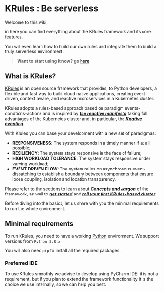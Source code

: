 # KRules : Be serverless

Welcome to this wiki,

in here you can find everything about the KRules framework and its core features.

You will even learn how to build our own rules and integrate them to build a truly serverless environment. 

> **Want to start using it now? go [here](./getting-started.md)**

## What is KRules?

[KRules](https://intro.krules.com) is an open source framework that provides, to Python developers, a flexible and fast way to build cloud native applications, creating event driven, context aware, and reactive microservices in a Kubernetes cluster.

KRules adopts a rules-based approach based on paradigm events-condtions-actions and is inspired by [***the reactive manifesto***](https://www.reactivemanifesto.org) taking full advantages of the Kubernetes cluster and, in particular, the [***Knative eventing***](https://knative.dev/docs).

With Krules you can base your development with a new set of paradigmas:

- **RESPONSIVENESS**: The system responds in a timely manner if at all possible;
- **RESILIENCY**: The system stays responsive in the face of failure;
- **HIGH WORKLOAD TOLERANCE**: The system stays responsive under varying workload;
- **EVENT DRIVEN FLOW**: The system relies on asynchronous event-dispatching to establish a boundary between components that ensure loose coupling, isolation and location transparency.

Please refer to the sections to learn about [***Concepts and Jargon***](./concepts) of the framework, as well to [***get started***](./getting-started) and [***roll your first KRules-based cluster***](./getting-started#cluster-setup).

Before diving into the basics, let us share with you the minimal requirements to run the whole environment.

## Minimal requirements

To run KRules, you need to have a working [Python](https://python.org) environment. We support versions from `Python 3.8.x`.

You will also need `pip` to install all the required packages.

### Preferred IDE

To use KRules smoothly we advise to develop using PyCharm IDE:
it is not a requirement, but if you plan to extend the framework functionality it is the choice we use internally, so we can help you best.
